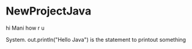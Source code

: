 # NewProjectJava
hi Mani
how r u

System. out.println("Hello Java")
is the statement to printout something
